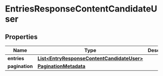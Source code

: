 
# EntriesResponseContentCandidateUser

## Properties
Name | Type | Description | Notes
------------ | ------------- | ------------- | -------------
**entries** | [**List&lt;EntryResponseContentCandidateUser&gt;**](EntryResponseContentCandidateUser.md) |  |  [optional]
**pagination** | [**PaginationMetadata**](PaginationMetadata.md) |  |  [optional]



